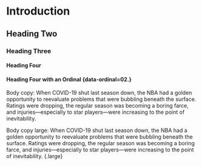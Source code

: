 # Introduction

## Heading Two

### Heading Three

#### Heading Four

#### Heading Four with an Ordinal {data-ordinal=02.}

Body copy: When COVID-19 shut last season down, the NBA had a golden opportunity to reevaluate problems that were bubbling beneath the surface. Ratings were dropping, the regular season was becoming a boring farce, and injuries—especially to star players—were increasing to the point of inevitability. 

Body copy large: When COVID-19 shut last season down, the NBA had a golden opportunity to reevaluate problems that were bubbling beneath the surface. Ratings were dropping, the regular season was becoming a boring farce, and injuries—especially to star players—were increasing to the point of inevitability. {.large}